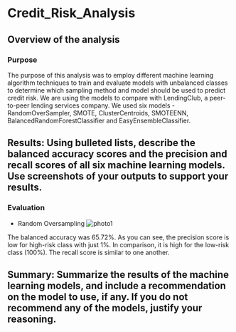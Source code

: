 # Credit_Risk_Analysis

## Overview of the analysis

### Purpose

The purpose of this analysis was to employ different machine learning algorithm techniques to train and evaluate models with unbalanced classes to determine which sampling method and model should be used to predict credit risk. We are using the models to compare with LendingClub, a peer-to-peer lending services company. We used six models - RandomOverSampler, SMOTE, ClusterCentroids, SMOTEENN, BalancedRandomForestClassifier and EasyEnsembleClassifier.


## Results: Using bulleted lists, describe the balanced accuracy scores and the precision and recall scores of all six machine learning models. Use screenshots of your outputs to support your results.

### Evaluation 

- Random Oversampling
![photo1](https://user-images.githubusercontent.com/102992388/198415255-ff4b063d-35ef-4767-a536-21c6a6e90ca7.png)

The balanced accuracy was 65.72%.
As you can see, the precision score is low for high-risk class with just 1%. In comparison, it is high for the low-risk class (100%). 
The recall score  is similar to one another.



### 

## Summary: Summarize the results of the machine learning models, and include a recommendation on the model to use, if any. If you do not recommend any of the models, justify your reasoning.

### 
